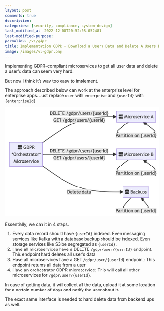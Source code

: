 ```yaml
---
layout: post
comments: true
description: 
categories: [security, compliance, system-design]
last_modified_at: 2022-12-08T20:52:08.052481
last-modified-purpose:
permalink: /v1/gdpr
title: Implementation GDPR - Download a Users Data and Delete A Users Data in Microservice World
image: /images/v1-gdpr.png
---
```


Implementing GDPR-compliant microservices to get all user data and delete a user's data can seem very hard.

But now I think it’s way too easy to implement.

The approach described below can work at the enterprise level for enterprise apps. Just replace `user` with `enterprise` and `{userId}` with `{enterpriseId}`

![GDPR Implementation](/images/v1-gdpr.png)

Essentially, we can it in 4 steps.

1. Every data record should have `{userId}` indexed. Even messaging services like Kafka with a database backup should be indexed. Even storage services like S3 be segregated as `{userId}`.
2. Have all microservices have a DELETE `/gdpr/user/{userId}` endpoint: This endpoint hard deletes all user's data
3. Have all microservices have a GET `/gdpr/user/{userId}` endpoint: This endpoint returns all data from a user
4. Have an orchestrator GDPR microservice: This will call all other microservices for `/gdpr/user/{userId}`.

In case of getting data, it will collect all the data, upload it at some location for a certain number of days and notify the user about it.

The exact same interface is needed to hard delete data from backend ups as well.

<div style="display: none">
```mermaid!
graph LR
    a[fa:fa-server GDPR \n *Orchestrator* \n Microservice] --> |"DELETE /gdpr/users/{userId} \n GET /gdpr/users/{userId}"| M1[fa:fa-server Microservice A] 
    M1 --> |"Partition on {userId}"| M1 
    a --> |"DELETE /gdpr/users/{userId} \n GET /gdpr/users/{userId}"| M2[fa:fa-server Microservice B]
    M2 --> |"Partition on {userId}"| M2
    a --> |Delete data| C[fa:fa-database Backups]
    C --> |"Partition on {userId}"| C
```
</div>